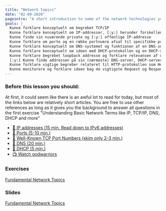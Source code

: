 ```yaml
---
title: "Network topics"
date: "02-09-2020"
pageintro: "A short introduction to some of the network technologies you need to conceptually, understand as a WEB-developer"
goals: |
  Kunne forklare konceptuelt om begrebet TCP/IP
  Kunne forklare konceptuelt om IP-addresser, [:y:] herunder forskellen på private og offentlige IP-addresser
  Kunne finde sin nuværende private og [:y:] offenlige IP-addresse
  Kunne forklare om porte og en række portnumre afsat til specifikke protokoller
  Kunne forklare konceptuelt om DNS-systemet og funktionen af en DNS-server
  Kunne forklare konceptuelt om ideen med DHCP-protokollen og en DHCP-server
  Kunne forklare begrebet loopback addresse og forklare relevansen af denne for os som udviklere
  [:y:] Kunne finde addressen på sin (nærmeste) DNS-server, DHCP-server og default GateWay
  Kunne forklare vigtige begreber relateret til HTTP-protokollen som Headers, Caching, Sessions og Cookies.
  Kunne monitorere og forklare ideen bag de vigtigste Request og Response headers
---
```




### Before this lesson you should:
At first, it could seem like there is an awful lot to read for today, but most of the links below are relatively short articles. You are free to use other references as long as it gives you the background to answer all questions in the first exercise "Understanding Basic Network Terms like IP, TCP/IP, DNS, DHCP and more"
<!--BEGIN readings ##-->
- [:book: IP addresses (15 min. Read down to IPv6 addresses)](https://en.wikipedia.org/wiki/IP_address)
- [:book: Ports (5-10 min.)](https://www.lifewire.com/port-numbers-on-computer-networks-817939)
- [:book: Well-Known TCP Port Numbers (skim only 2-3 min.)](https://www.webopedia.com/quick_ref/portnumbers.asp)
- [:book: DNS (20 min.)](https://computer.howstuffworks.com/dns.htm)
- [:book: DHCP (5 min.)](https://kb.iu.edu/d/adov)
- [:tv: Watch godwarriors](https://www.youtube.com/watch?v=ub1o0M_DizM)
<!--END readings ##-->
          
 ### Exercises
 <!--BEGIN exercises ##-->
 [Fundamental Network Topics](https://docs.google.com/document/d/1RbYJ9hyiqSSASZfuWQtsKwFv7ngQP1-4dceRrKy1LzA/edit?usp=sharing)
<!--END exercises ##-->          

### Slides
<!--BEGIN slides ##-->
[Fundamental Network Topics](https://docs.google.com/presentation/d/1iXWJoYjDCs568XHDvVwI5I65tnPDRhi--AY-ZwEz9VI/edit?usp=sharing)
<!--END slides ##-->